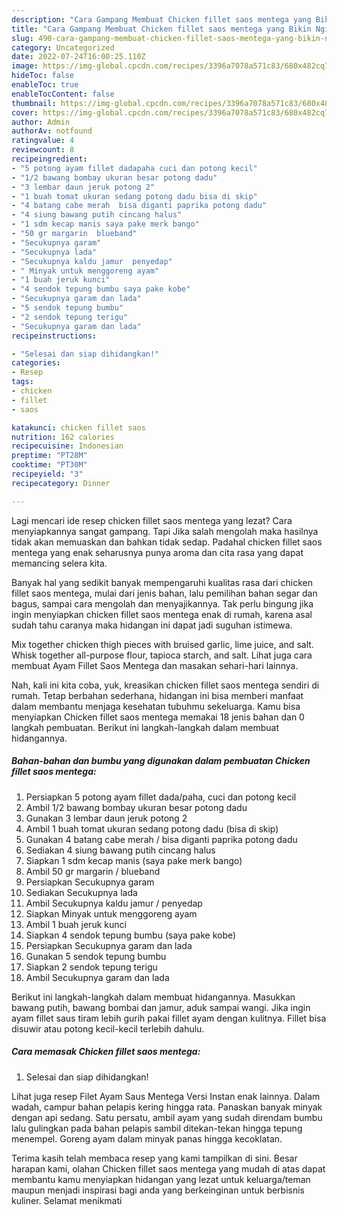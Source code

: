 ```yaml
---
description: "Cara Gampang Membuat Chicken fillet saos mentega yang Bikin Ngiler, Buat Buka Puasa}"
title: "Cara Gampang Membuat Chicken fillet saos mentega yang Bikin Ngiler, Buat Buka Puasa}"
slug: 490-cara-gampang-membuat-chicken-fillet-saos-mentega-yang-bikin-ngiler-buat-buka-puasa
category: Uncategorized
date: 2022-07-24T16:00:25.110Z
image: https://img-global.cpcdn.com/recipes/3396a7078a571c83/680x482cq70/chicken-fillet-saos-mentega-foto-resep-utama.jpg
hideToc: false
enableToc: true
enableTocContent: false
thumbnail: https://img-global.cpcdn.com/recipes/3396a7078a571c83/680x482cq70/chicken-fillet-saos-mentega-foto-resep-utama.jpg
cover: https://img-global.cpcdn.com/recipes/3396a7078a571c83/680x482cq70/chicken-fillet-saos-mentega-foto-resep-utama.jpg
author: Admin
authorAv: notfound
ratingvalue: 4
reviewcount: 8
recipeingredient:
- "5 potong ayam fillet dadapaha cuci dan potong kecil"
- "1/2 bawang bombay ukuran besar potong dadu"
- "3 lembar daun jeruk potong 2"
- "1 buah tomat ukuran sedang potong dadu bisa di skip"
- "4 batang cabe merah  bisa diganti paprika potong dadu"
- "4 siung bawang putih cincang halus"
- "1 sdm kecap manis saya pake merk bango"
- "50 gr margarin  blueband"
- "Secukupnya garam"
- "Secukupnya lada"
- "Secukupnya kaldu jamur  penyedap"
- " Minyak untuk menggoreng ayam"
- "1 buah jeruk kunci"
- "4 sendok tepung bumbu saya pake kobe"
- "Secukupnya garam dan lada"
- "5 sendok tepung bumbu"
- "2 sendok tepung terigu"
- "Secukupnya garam dan lada"
recipeinstructions:

- "Selesai dan siap dihidangkan!"
categories:
- Resep
tags:
- chicken
- fillet
- saos

katakunci: chicken fillet saos 
nutrition: 162 calories
recipecuisine: Indonesian
preptime: "PT28M"
cooktime: "PT30M"
recipeyield: "3"
recipecategory: Dinner

---
```



Lagi mencari ide resep chicken fillet saos mentega yang lezat? Cara menyiapkannya sangat gampang. Tapi Jika salah mengolah maka hasilnya tidak akan memuaskan dan bahkan tidak sedap. Padahal chicken fillet saos mentega yang enak seharusnya punya aroma dan cita rasa yang dapat memancing selera kita.


Banyak hal yang sedikit banyak mempengaruhi kualitas rasa dari chicken fillet saos mentega, mulai dari jenis bahan, lalu pemilihan bahan segar dan bagus, sampai cara mengolah dan menyajikannya. Tak perlu bingung jika ingin menyiapkan chicken fillet saos mentega enak di rumah, karena asal sudah tahu caranya maka hidangan ini dapat jadi suguhan istimewa.

Mix together chicken thigh pieces with bruised garlic, lime juice, and salt. Whisk together all-purpose flour, tapioca starch, and salt. Lihat juga cara membuat Ayam Fillet Saos Mentega dan masakan sehari-hari lainnya.


Nah, kali ini kita coba, yuk, kreasikan chicken fillet saos mentega sendiri di rumah. Tetap berbahan sederhana, hidangan ini bisa memberi manfaat dalam membantu menjaga kesehatan tubuhmu sekeluarga. Kamu bisa menyiapkan Chicken fillet saos mentega memakai 18 jenis bahan dan 0 langkah pembuatan. Berikut ini langkah-langkah dalam membuat hidangannya.

<!--inarticleads1-->

##### Bahan-bahan dan bumbu yang digunakan dalam pembuatan Chicken fillet saos mentega:

1. Persiapkan 5 potong ayam fillet dada/paha, cuci dan potong kecil
1. Ambil 1/2 bawang bombay ukuran besar potong dadu
1. Gunakan 3 lembar daun jeruk potong 2
1. Ambil 1 buah tomat ukuran sedang potong dadu (bisa di skip)
1. Gunakan 4 batang cabe merah / bisa diganti paprika potong dadu
1. Sediakan 4 siung bawang putih cincang halus
1. Siapkan 1 sdm kecap manis (saya pake merk bango)
1. Ambil 50 gr margarin / blueband
1. Persiapkan Secukupnya garam
1. Sediakan Secukupnya lada
1. Ambil Secukupnya kaldu jamur / penyedap
1. Siapkan  Minyak untuk menggoreng ayam
1. Ambil 1 buah jeruk kunci
1. Siapkan 4 sendok tepung bumbu (saya pake kobe)
1. Persiapkan Secukupnya garam dan lada
1. Gunakan 5 sendok tepung bumbu
1. Siapkan 2 sendok tepung terigu
1. Ambil Secukupnya garam dan lada


Berikut ini langkah-langkah dalam membuat hidangannya. Masukkan bawang putih, bawang bombai dan jamur, aduk sampai wangi. Jika ingin ayam fillet saus tiram lebih gurih pakai fillet ayam dengan kulitnya. Fillet bisa disuwir atau potong kecil-kecil terlebih dahulu. 

<!--inarticleads2-->

##### Cara memasak Chicken fillet saos mentega:


1. Selesai dan siap dihidangkan!

Lihat juga resep Filet Ayam Saus Mentega Versi Instan enak lainnya. Dalam wadah, campur bahan pelapis kering hingga rata. Panaskan banyak minyak dengan api sedang. Satu persatu, ambil ayam yang sudah direndam bumbu lalu gulingkan pada bahan pelapis sambil ditekan-tekan hingga tepung menempel. Goreng ayam dalam minyak panas hingga kecoklatan. 

Terima kasih telah membaca resep yang kami tampilkan di sini. Besar harapan kami, olahan Chicken fillet saos mentega yang mudah di atas dapat membantu kamu menyiapkan hidangan yang lezat untuk keluarga/teman maupun menjadi inspirasi bagi anda yang berkeinginan untuk berbisnis kuliner. Selamat menikmati
